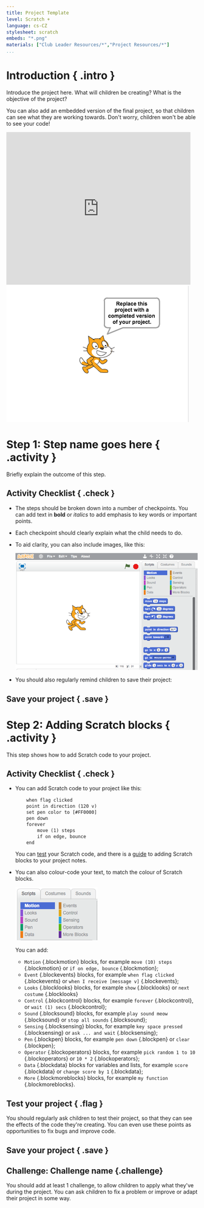 ```yaml
---
title: Project Template
level: Scratch +
language: cs-CZ
stylesheet: scratch
embeds: "*.png"
materials: ["Club Leader Resources/*","Project Resources/*"]
...
```


# Introduction { .intro }

Introduce the project here. What will children be creating? What is the objective of the project?

You can also add an embedded version of the final project, so that children can see what they are working towards. Don't worry, children won't be able to see your code!

<div class="scratch-preview">
  <iframe allowtransparency="true" width="485" height="402" src="http://scratch.mit.edu/projects/embed/32722912/?autostart=true" frameborder="0"></iframe>
  <img src="project-final.png">
</div>

# Step 1: Step name goes here { .activity }

Briefly explain the outcome of this step.

## Activity Checklist { .check }

+ The steps should be broken down into a number of checkpoints. You can add text in __bold__ or _italics_ to add emphasis to key words or important points.

+ Each checkpoint should clearly explain what the child needs to do.

+ To aid clarity, you can also include images, like this:

	![screenshot](image.png)

+ You should also regularly remind children to save their project:

## Save your project { .save }

# Step 2: Adding Scratch blocks { .activity }

This step shows how to add Scratch code to your project.

## Activity Checklist { .check }

+ You can add Scratch code to your project like this:

	```blocks
		when flag clicked
		point in direction (120 v)
		set pen color to [#FF0000]
		pen down
		forever
			move (1) steps
			if on edge, bounce
		end
	```

	You can [test](http://scratchblocks.codeclub.org.uk) your Scratch code, and there is a [guide](http://wiki.scratch.mit.edu/wiki/Block_Plugin/Syntax) to adding Scratch blocks to your project notes.

+ You can also colour-code your text, to match the colour of Scratch blocks.

	![screenshot](blocks.png)

	You can add:

	+ `Motion` {.blockmotion} blocks, for example `move (10) steps` {.blockmotion} or `if on edge, bounce` {.blockmotion};
	+ `Event` {.blockevents} blocks, for example `when flag clicked` {.blockevents} or `when I receive [message v]` {.blockevents};
	+ `Looks` {.blocklooks} blocks, for example `show` {.blocklooks} or `next costume` {.blocklooks}
	+ `Control` {.blockcontrol} blocks, for example `forever` {.blockcontrol}, or `wait (1) secs` {.blockcontrol};
	+ `Sound` {.blocksound} blocks, for example `play sound meow` {.blocksound} or `stop all sounds` {.blocksound};
	+ `Sensing` {.blocksensing} blocks, for example `key space pressed` {.blocksensing} or `ask ... and wait` {.blocksensing};
	+ `Pen` {.blockpen} blocks, for example `pen down` {.blockpen} or `clear` {.blockpen};
	+ `Operator` {.blockoperators} blocks, for example `pick random 1 to 10` {.blockoperators} or `10 * 2` {.blockoperators};
	+ `Data` {.blockdata} blocks for variables and lists, for example `score` {.blockdata} or `change score by 1` {.blockdata};
	+ `More` {.blockmoreblocks} blocks, for example `my function` {.blockmoreblocks}.

## Test your project { .flag }
You should regularly ask children to test their project, so that they can see the effects of the code they're creating. You can even use these points as opportunities to fix bugs and improve code.

## Save your project { .save }

## Challenge: Challenge name {.challenge}
You should add at least 1 challenge, to allow children to apply what they've during the project. You can ask children to fix a problem or improve or adapt their project in some way. 
